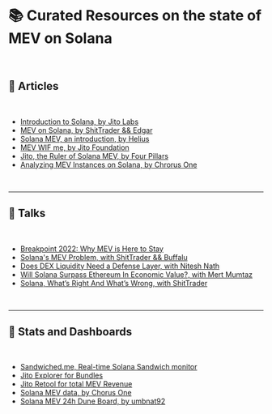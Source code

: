 # 📚 Curated Resources on the state of MEV on Solana

<br>


## 📕 Articles 

<br>

* [Introduction to Solana, by Jito Labs](https://www.jito.network/blog/introduction-to-solana/)
* [MEV on Solana, by ShitTrader && Edgar](https://www.umbraresearch.xyz/writings/mev-on-solana)
* [Solana MEV, an introduction, by Helius](https://www.helius.dev/blog/solana-mev-an-introduction)
* [MEV WIF me, by Jito Foundation](https://www.jito.network/blog/mev-wif-me/)
* [Jito, the Ruler of Solana MEV, by Four Pillars](https://4pillars.io/en/articles/jito-the-ruler-of-solana-mev/public)
* [Analyzing MEV Instances on Solana, by Chrorus One](https://medium.com/chorus-one/analyzing-mev-instances-on-solana-c30d06953ed8)

<br>

---

## 📘 Talks

<br>

* [Breakpoint 2022: Why MEV is Here to Stay](https://www.youtube.com/watch?v=Of6gISbOsi0)
* [Solana's MEV Problem, with ShitTrader && Buffalu](https://www.youtube.com/watch?v=IknurQzmVhY)
* [Does DEX Liquidity Need a Defense Layer, with Nitesh Nath](https://www.youtube.com/watch?v=0s0km1T1RhE )
* [Will Solana Surpass Ethereum In Economic Value?, with Mert Mumtaz](https://www.youtube.com/watch?v=Wwl4vj7ml60)
* [Solana, What’s Right And What’s Wrong, with ShitTrader](https://www.youtube.com/watch?v=YWm8vzMEkg0)

<br>

---

## 📙 Stats and Dashboards

<br>

* [Sandwiched.me, Real-time Solana Sandwich monitor](https://sandwiched.me/)
* [Jito Explorer for Bundles](https://explorer.jito.wtf/)
* [Jito Retool for total MEV Revenue](https://jito.retool.com/embedded/public/e9932354-a5bb-44ef-bce3-6fbb7b187a89?ref=p2p.org)
* [Solana MEV data, by Chorus One](https://dune.com/chorus_one_research/solana-mev-data)
* [Solana MEV 24h Dune Board, by umbnat92](https://dune.com/umbnat92/solana-mev-usdc-profit)
